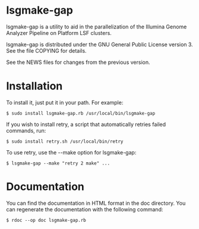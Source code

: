 lsgmake-gap
===========

lsgmake-gap is a utility to aid in the parallelization of the Illumina
Genome Analyzer Pipeline on Platform LSF clusters.

lsgmake-gap is distributed under the GNU General Public License
version 3.  See the file COPYING for details.

See the NEWS files for changes from the previous version.

Installation
============

To install it, just put it in your path.  For example:

    $ sudo install lsgmake-gap.rb /usr/local/bin/lsgmake-gap

If you wish to install retry, a script that automatically retries
failed commands, run:

    $ sudo install retry.sh /usr/local/bin/retry

To use retry, use the --make option for lsgmake-gap:

    $ lsgmake-gap --make "retry 2 make" ...

Documentation
=============

You can find the documentation in HTML format in the doc directory.
You can regenerate the documentation with the following command:

    $ rdoc --op doc lsgmake-gap.rb
